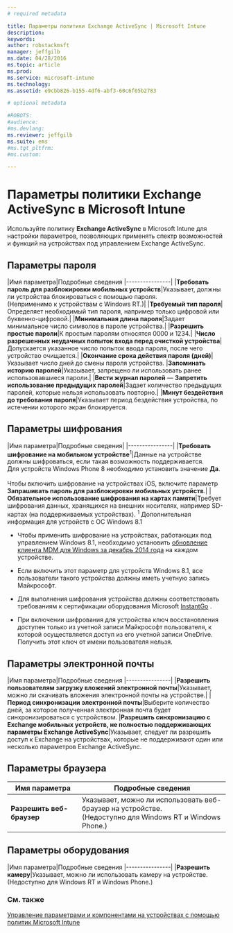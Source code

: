 ```yaml
---
# required metadata

title: Параметры политики Exchange ActiveSync | Microsoft Intune
description:
keywords:
author: robstackmsft
manager: jeffgilb
ms.date: 04/28/2016
ms.topic: article
ms.prod:
ms.service: microsoft-intune
ms.technology:
ms.assetid: e9cbb826-b155-4df6-abf3-60c6f05b2783

# optional metadata

#ROBOTS:
#audience:
#ms.devlang:
ms.reviewer: jeffgilb
ms.suite: ems
#ms.tgt_pltfrm:
#ms.custom:

---
```


# Параметры политики Exchange ActiveSync в Microsoft Intune
Используйте политику **Exchange ActiveSync** в Microsoft Intune для настройки параметров, позволяющих применять спектр возможностей и функций на устройствах под управлением Exchange ActiveSync.


## Параметры пароля

|Имя параметра|Подробные сведения
|----------------|
|**Требовать пароль для разблокировки мобильных устройств**|Указывает, должны ли устройства блокироваться с помощью пароля.<br>(Неприменимо к устройствам с Windows RT.)|
|**Требуемый тип пароля**|Определяет необходимый тип пароля, например только цифровой или буквенно-цифровой.|
|**Минимальная длина пароля**|Задает минимальное число символов в пароле устройства.|
|**Разрешить простые пароли**|К простым паролям относятся 0000 и 1234.|
|**Число разрешенных неудачных попыток входа перед очисткой устройства**|Допускается указанное число попыток ввода пароля, после чего устройство очищается.|
|**Окончание срока действия пароля (дней)**|Указывает число дней до смены пароля устройства.
|**Запоминать историю паролей**|Указывает, запрещено ли использовать ранее использовавшиеся пароли.|
|**Вести журнал паролей** — **Запретить использование предыдущих паролей**|Задает количество предыдущих паролей, которые нельзя использовать повторно.|
|**Минут бездействия до требования пароля**|Указывает период бездействия устройства, по истечении которого экран блокируется.

## Параметры шифрования

|Имя параметра|Подробные сведения|
|----------------|
|**Требовать шифрование на мобильном устройстве**<sup>1</sup>|Данные на устройстве должны шифроваться, если такая возможность поддерживается.<br>Для устройств Windows Phone 8 необходимо установить значение **Да**.<br /><br />Чтобы включить шифрование на устройствах iOS, включите параметр **Запрашивать пароль для разблокировки мобильных устройств**.|
|**Обязательное использование шифрования на картах памяти**|Требует шифрования данных, хранящихся на внешних носителях, например SD-картах (на поддерживаемых устройствах).
<sup>1</sup> Дополнительная информация для устройств с ОС Windows 8.1

-   Чтобы применить шифрование на устройствах, работающих под управлением Windows 8.1, необходимо установить [обновление клиента MDM для Windows за декабрь 2014 года](http://support.microsoft.com/kb/3013816) на каждом устройстве.

-   Если включить этот параметр для устройств Windows 8.1, все пользователи такого устройства должны иметь учетную запись Майкрософт.

-   Для выполнения шифрования устройства должны соответствовать требованиям к сертификации оборудования Microsoft [InstantGo](http://blogs.windows.com/bloggingwindows/2014/06/19/instantgo-a-better-way-to-sleep/) .

-   При включении шифрования для устройства ключ восстановления доступен только из учетной записи Майкрософт пользователя, к которой осуществляется доступ из его учетной записи OneDrive. Получить этот ключ от имени пользователя нельзя.

## Параметры электронной почты

|Имя параметра|Подробные сведения
|----------------|
|**Разрешить пользователям загрузку вложений электронной почты**|Указывает, можно ли скачивать вложения электронной почты на устройстве.|
|**Период синхронизации электронной почты**|Выберите количество дней, за которое полученная электронная почта будет синхронизироваться с устройством.
|**Разрешить синхронизацию с Exchange мобильных устройств, не полностью поддерживающих параметры Exchange ActiveSync**|Указывает, следует ли разрешить доступ к Exchange на устройствах, которые не поддерживают один или несколько параметров Exchange ActiveSync.

## Параметры браузера

|Имя параметра|Подробные сведения
|----------------|-
|**Разрешить веб-браузер**|Указывает, можно ли использовать веб-браузер на устройстве.<br>(Недоступно для Windows RT и Windows Phone.)

## Параметры оборудования

|Имя параметра|Подробные сведения
|----------------|
|**Разрешить камеру**|Указывает, можно ли использовать камеру на устройстве.<br>(Недоступно для Windows RT и Windows Phone.)



### См. также
[Управление параметрами и компонентами на устройствах с помощью политик Microsoft Intune](manage-settings-and-features-on-your-devices-with-microsoft-intune-policies.md)



<!--HONumber=May16_HO2-->


